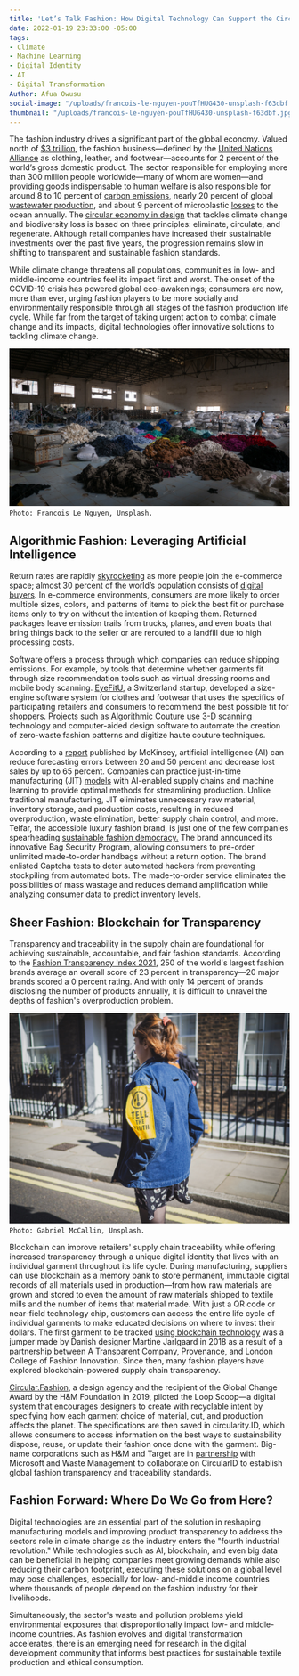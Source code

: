 ```yaml
---
title: 'Let’s Talk Fashion: How Digital Technology Can Support the Circular Economy'
date: 2022-01-19 23:33:00 -05:00
tags:
- Climate
- Machine Learning
- Digital Identity
- AI
- Digital Transformation
Author: Afua Owusu
social-image: "/uploads/francois-le-nguyen-pouTfHUG430-unsplash-f63dbf.jpg"
thumbnail: "/uploads/francois-le-nguyen-pouTfHUG430-unsplash-f63dbf.jpg"
---
```


The fashion industry drives a significant part of the global economy. Valued north of [$3 trillion](https://digitalcommons.uri.edu/cgi/viewcontent.cgi?article=1026&context=mgdr), the fashion business—defined by the [United Nations Alliance](https://unfashionalliance.org/) as clothing, leather, and footwear—accounts for 2 percent of the world’s gross domestic product. The sector responsible for employing more than 300 million people worldwide—many of whom are women—and providing goods indispensable to human welfare is also responsible for around 8 to 10 percent of [carbon emissions](https://www.researchgate.net/publication/340635670_The_environmental_price_of_fast_fashion), nearly 20 percent of global [wastewater production](https://news.un.org/en/story/2019/03/1035161), and about 9 percent of microplastic [losses](https://www.fashionrevolution.org/our-clothes-shed-microfibres-heres-what-we-can-do/) to the ocean annually. The [circular economy in design](https://ellenmacarthurfoundation.org/topics/circular-economy-introduction/overview) that tackles climate change and biodiversity loss is based on three principles: eliminate, circulate, and regenerate. Although retail companies have increased their sustainable investments over the past five years, the progression remains slow in shifting to transparent and sustainable fashion standards.

While climate change threatens all populations, communities in low- and middle-income countries feel its impact first and worst. The onset of the COVID-19 crisis has powered global eco-awakenings; consumers are now, more than ever, urging fashion players to be more socially and environmentally responsible through all stages of the fashion production life cycle. While far from the target of taking urgent action to combat climate change and its impacts, digital technologies offer innovative solutions to tackling climate change.

![francois-le-nguyen-pouTfHUG430-unsplash-f63dbf.jpg](/uploads/francois-le-nguyen-pouTfHUG430-unsplash-f63dbf.jpg)`Photo: Francois Le Nguyen, Unsplash.`

<!--more-->

## Algorithmic Fashion: Leveraging Artificial Intelligence

Return rates are rapidly [skyrocketing](https://www.shopify.com/enterprise/ecommerce-returns#:\~:text=The%20Plague%20of%20Ecommerce%20Return%20Rates%20and%20How%20to%20Maintain%20Profitability&text=Collectively%2C%20consumers%20returned%20products%20worth,returns%20amounts%20to%20%24101%20billion.) as more people join the e-commerce space; almost 30 percent of the world’s population consists of [digital buyers](https://www.statista.com/statistics/251666/number-of-digital-buyers-worldwide/). In e-commerce environments, consumers are more likely to order multiple sizes, colors, and patterns of items to pick the best fit or purchase items only to try on without the intention of keeping them. Returned packages leave emission trails from trucks, planes, and even boats that bring things back to the seller or are rerouted to a landfill due to high processing costs.

Software offers a process through which companies can reduce shipping emissions. For example, by tools that determine whether garments fit through size recommendation tools such as virtual dressing rooms and mobile body scanning. [EyeFitU](https://www.eyefitu.com/), a Switzerland startup, developed a size-engine software system for clothes and footwear that uses the specifics of participating retailers and consumers to recommend the best possible fit for shoppers. Projects such as [Algorithmic Couture](https://www.synflux.io/projects/algorithmic-couture-alpha) use 3-D scanning technology and computer-aided design software to automate the creation of zero-waste fashion patterns and digitize haute couture techniques.

According to a [report](https://www.mckinsey.com/\~/media/mckinsey/industries/semiconductors/our%20insights/smartening%20up%20with%20artificial%20intelligence/smartening-up-with-artificial-intelligence.ashx) published by McKinsey, artificial intelligence (AI) can reduce forecasting errors between 20 and 50 percent and decrease lost sales by up to 65 percent. Companies can practice just-in-time manufacturing (JIT) [models](https://devmesh.intel.com/projects/predicting-order-lead-time-for-just-in-time-production-system-using-various-machine-learning-algorithms-a-case-study) with AI-enabled supply chains and machine learning to provide optimal methods for streamlining production. Unlike traditional manufacturing, JIT eliminates unnecessary raw material, inventory storage, and production costs, resulting in reduced overproduction, waste elimination, better supply chain control, and more. Telfar, the accessible luxury fashion brand, is just one of the few companies spearheading [sustainable fashion democracy.](https://www.businessinsider.com/telfars-bag-security-program-is-the-new-white-glove-treatment-2021-4#:\~:text=So%2C%20last%20summer%2C%20Telfar%20introduced,shipped%20directly%20to%20the%20customer.) The brand announced its innovative Bag Security Program, allowing consumers to pre-order unlimited made-to-order handbags without a return option. The brand enlisted Captcha tests to deter automated hackers from preventing stockpiling from automated bots. The made-to-order service eliminates the possibilities of mass wastage and reduces demand amplification while analyzing consumer data to predict inventory levels.

## Sheer Fashion: Blockchain for Transparency

Transparency and traceability in the supply chain are foundational for achieving sustainable, accountable, and fair fashion standards. According to the [Fashion Transparency Index 2021](https://www.fashionrevolution.org/about/transparency/), 250 of the world's largest fashion brands average an overall score of 23 percent in transparency—20 major brands scored a 0 percent rating. And with only 14 percent of brands disclosing the number of products annually, it is difficult to unravel the depths of fashion's overproduction problem.

![gabriel-mccallin-ejpIV88QXEc-unsplash-166582.jpg](/uploads/gabriel-mccallin-ejpIV88QXEc-unsplash-166582.jpg)`Photo: Gabriel McCallin, Unsplash.`

Blockchain can improve retailers' supply chain traceability while offering increased transparency through a unique digital identity that lives with an individual garment throughout its life cycle. During manufacturing, suppliers can use blockchain as a memory bank to store permanent, immutable digital records of all materials used in production—from how raw materials are grown and stored to even the amount of raw materials shipped to textile mills and the number of items that material made. With just a QR code or near-field technology chip, customers can access the entire life cycle of individual garments to make educated decisions on where to invest their dollars. The first garment to be tracked [using blockchain technology](https://thecurrentdaily.com/2018/07/10/martine-jarlgaard-blockchain-can-redefine-fashion/) was a jumper made by Danish designer Martine Jarlgaard in 2018 as a result of a partnership between A Transparent Company, Provenance, and London College of Fashion Innovation. Since then, many fashion players have explored blockchain-powered supply chain transparency. 

[Circular.Fashion](https://circular.fashion/en/), a design agency and the recipient of the Global Change Award by the H&M Foundation in 2019, piloted the Loop Scoop—a digital system that encourages designers to create with recyclable intent by specifying how each garment choice of material, cut, and production affects the planet. The specifications are then saved in circularity.ID, which allows consumers to access information on the best ways to sustainability dispose, reuse, or update their fashion once done with the garment. Big-name corporations such as H&M and Target are in [partnership](https://www.voguebusiness.com/technology/circular-id-eon-sustainability-blockchain) with Microsoft and Waste Management to collaborate on CircularID to establish global fashion transparency and traceability standards.

## Fashion Forward: Where Do We Go from Here?

Digital technologies are an essential part of the solution in reshaping manufacturing models and improving product transparency to address the sectors role in climate change as the industry enters the "fourth industrial revolution." While technologies such as AI, blockchain, and even big data can be beneficial in helping companies meet growing demands while also reducing their carbon footprint, executing these solutions on a global level may pose challenges, especially for low- and-middle income countries where thousands of people depend on the fashion industry for their livelihoods. 

Simultaneously, the sector's waste and pollution problems yield environmental exposures that disproportionally impact low- and middle-income countries. As fashion evolves and digital transformation accelerates, there is an emerging need for research in the digital development community that informs best practices for sustainable textile production and ethical consumption.
